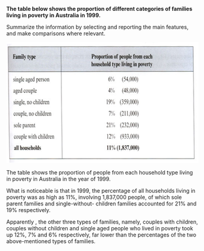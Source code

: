 **The table below shows the proportion of different categories of families living in poverty in Australia in 1999.**

Summarize the information by selecting and reporting the main features, and make comparisons where relevant.

![](/assets/4-1.jpg)

The table shows the proportion of people from each household type living in poverty in Australia in the year of 1999.

What is noticeable is that in 1999, the percentage of all households living in poverty was as high as 11%, involving 1,837,000 people, of which sole parent families and single-without- children families accounted for 21% and 19% respectively.

Apparently , the other three types of families, namely, couples with children, couples without children and single aged people who lived in poverty took up 12%, 7% and 6% respectively, far lower than the percentages of the two above-mentioned types of families.

